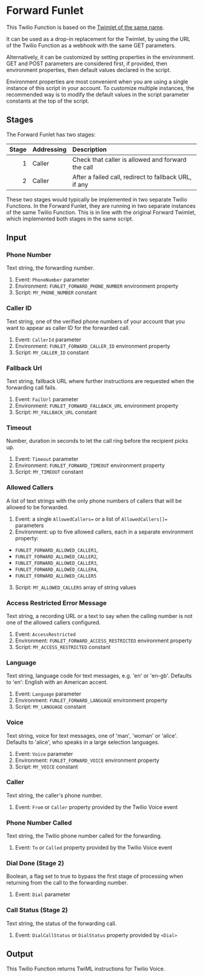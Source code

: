 # Forward Funlet

This Twilio Function is based on the [Twimlet of the same name][twimlet].

[twimlet]: https://www.twilio.com/labs/twimlets/forward

It can be used as a drop-in replacement for the Twimlet, by using the URL
of the Twilio Function as a webhook with the same GET parameters.

Alternatively, it can be customized by setting properties in the
environment. GET and POST parameters are considered first, if provided,
then environment properties, then default values declared in the script.

Environment properties are most convenient when you are using a single
instance of this script in your account. To customize multiple instances,
the recommended way is to modify the default values in the script parameter
constants at the top of the script.

## Stages

The Forward Funlet has two stages:

| Stage | Addressing | Description |
| ----: | :--------- | :---------- |
|     1 | Caller     | Check that caller is allowed and forward the call |
|     2 | Caller     | After a failed call, redirect to fallback URL, if any |

These two stages would typically be implemented in two separate Twilio
Functions. In the Forward Funlet, they are running in two separate
instances of the same Twilio Function. This is in line with the original
Forward Twimlet, which implemented both stages in the same script.

## Input

### Phone Number

Text string, the forwarding number.

1. Event: `PhoneNumber` parameter
2. Environment: `FUNLET_FORWARD_PHONE_NUMBER` environment property
3. Script: `MY_PHONE_NUMBER` constant

### Caller ID

Text string, one of the verified phone numbers of your account
that you want to appear as caller ID for the forwarded call.

1. Event: `CallerId` parameter
2. Environment: `FUNLET_FORWARD_CALLER_ID` environment property
3. Script: `MY_CALLER_ID` constant

### Fallback Url

Text string, fallback URL where further instructions are requested
when the forwarding call fails.

1. Event: `FailUrl` parameter
2. Environment: `FUNLET_FORWARD_FALLBACK_URL` environment property
3. Script: `MY_FALLBACK_URL` constant

### Timeout

Number, duration in seconds to let the call ring before the recipient picks up.

1. Event: `Timeout` parameter
2. Environment: `FUNLET_FORWARD_TIMEOUT` environment property
3. Script: `MY_TIMEOUT` constant

### Allowed Callers

A list of text strings with the only phone numbers of callers that will be
allowed to be forwarded.

1. Event: a single `AllowedCallers=` or a list of `AllowedCallers[]=` parameters
2. Environment: up to five allowed callers,
  each in a separate environment property:
  - `FUNLET_FORWARD_ALLOWED_CALLER1`,
  - `FUNLET_FORWARD_ALLOWED_CALLER2`,
  - `FUNLET_FORWARD_ALLOWED_CALLER3`,
  - `FUNLET_FORWARD_ALLOWED_CALLER4`,
  - `FUNLET_FORWARD_ALLOWED_CALLER5`
3. Script: `MY_ALLOWED_CALLERS` array of string values

### Access Restricted Error Message

Text string, a recording URL or a text to say when the calling number
is not one of the allowed callers configured.

1. Event: `AccessRestricted`
2. Environment: `FUNLET_FORWARD_ACCESS_RESTRICTED` environment property
3. Script: `MY_ACCESS_RESTRICTED` constant

### Language

Text string, language code for text messages, e.g. 'en' or 'en-gb'.
Defaults to 'en': English with an American accent.

1. Event: `Language` parameter
2. Environment: `FUNLET_FORWARD_LANGUAGE` environment property
3. Script: `MY_LANGUAGE` constant

### Voice

Text string, voice for text messages, one of 'man', 'woman' or 'alice'.
Defaults to 'alice', who speaks in a large selection languages.

1. Event: `Voice` parameter
2. Environment: `FUNLET_FORWARD_VOICE` environment property
3. Script: `MY_VOICE` constant

### Caller

Text string, the caller's phone number.

1. Event: `From` or `Caller` property provided by the Twilio Voice event

### Phone Number Called

Text string, the Twilio phone number called for the forwarding.

1. Event: `To` or `Called` property provided by the Twilio Voice event

### Dial Done (Stage 2)

Boolean, a flag set to true to bypass the first stage of processing
when returning from the call to the forwarding number.

1. Event: `Dial` parameter

### Call Status (Stage 2)

Text string, the status of the forwarding call.

1. Event: `DialCallStatus` or `DialStatus` property provided by `<Dial>`

## Output

This Twilio Function returns TwiML instructions for Twilio Voice.
